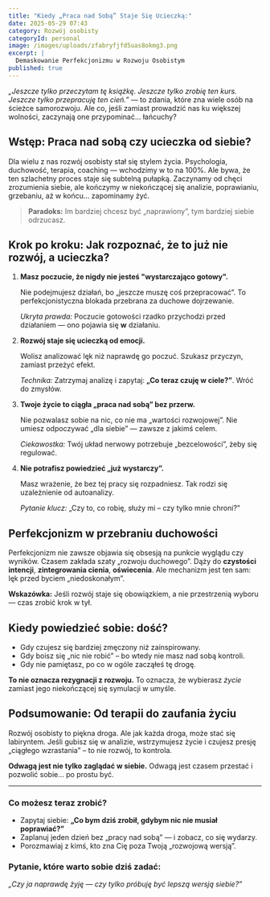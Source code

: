 ```yaml
---
title: "Kiedy „Praca nad Sobą” Staje Się Ucieczką:"
date: 2025-05-29 07:43
category: Rozwój osobisty
categoryId: personal
image: /images/uploads/zfabryfjfd5uas8okmg3.png
excerpt: |
  Demaskowanie Perfekcjonizmu w Rozwoju Osobistym
published: true
---
```

<p><em>„Jeszcze tylko przeczytam tę książkę. Jeszcze tylko zrobię ten kurs. Jeszcze tylko przepracuję ten cień.”</em> — to zdania, które zna wiele osób na ścieżce samorozwoju. Ale co, jeśli zamiast prowadzić nas ku większej wolności, zaczynają one przypominać… łańcuchy?</p>



<h2>Wstęp: Praca nad sobą czy ucieczka od siebie?</h2>



<p>Dla wielu z nas rozwój osobisty stał się stylem życia. Psychologia, duchowość, terapia, coaching — wchodzimy w to na 100%. Ale bywa, że ten szlachetny proces staje się subtelną pułapką. Zaczynamy od chęci zrozumienia siebie, ale kończymy w niekończącej się analizie, poprawianiu, grzebaniu, aż w końcu… zapominamy żyć.</p>



<blockquote>

<p><strong>Paradoks:</strong> Im bardziej chcesz być „naprawiony”, tym bardziej siebie odrzucasz.</p>

</blockquote>



<h2>Krok po kroku: Jak rozpoznać, że to już nie rozwój, a ucieczka?</h2>



<ol>

  <li>

<strong>Masz poczucie, że nigdy nie jesteś "wystarczająco gotowy".</strong>

<p>Nie podejmujesz działań, bo „jeszcze muszę coś przepracować”. To perfekcjonistyczna blokada przebrana za duchowe dojrzewanie.</p>

<p><em>Ukryta prawda:</em> Poczucie gotowości rzadko przychodzi przed działaniem — ono pojawia się <strong>w</strong> działaniu.</p>

  </li>

  <li>

<strong>Rozwój staje się ucieczką od emocji.</strong>

<p>Wolisz analizować lęk niż naprawdę go poczuć. Szukasz przyczyn, zamiast przeżyć efekt.</p>

<p><em>Technika:</em> Zatrzymaj analizę i zapytaj: <strong>„Co teraz czuję w ciele?”</strong>. Wróć do zmysłów.</p>

  </li>

  <li>

<strong>Twoje życie to ciągła „praca nad sobą” bez przerw.</strong>

<p>Nie pozwalasz sobie na nic, co nie ma „wartości rozwojowej”. Nie umiesz odpoczywać „dla siebie” — zawsze z jakimś celem.</p>

<p><em>Ciekawostka:</em> Twój układ nerwowy potrzebuje „bezcelowości”, żeby się regulować.</p>

  </li>

  <li>

<strong>Nie potrafisz powiedzieć „już wystarczy”.</strong>

<p>Masz wrażenie, że bez tej pracy się rozpadniesz. Tak rodzi się uzależnienie od autoanalizy.</p>

<p><em>Pytanie klucz:</em> „Czy to, co robię, służy mi – czy tylko mnie chroni?”</p>

  </li>

</ol>



<h2>Perfekcjonizm w przebraniu duchowości</h2>



<p>Perfekcjonizm nie zawsze objawia się obsesją na punkcie wyglądu czy wyników. Czasem zakłada szaty „rozwoju duchowego”. Dąży do <strong>czystości intencji</strong>, <strong>zintegrowania cienia</strong>, <strong>oświecenia</strong>. Ale mechanizm jest ten sam: lęk przed byciem „niedoskonałym”.</p>



<p><strong>Wskazówka:</strong> Jeśli rozwój staje się obowiązkiem, a nie przestrzenią wyboru — czas zrobić krok w tył.</p>



<h2>Kiedy powiedzieć sobie: dość?</h2>



<ul>

  <li>Gdy czujesz się bardziej zmęczony niż zainspirowany.</li>

  <li>Gdy boisz się „nic nie robić” – bo wtedy nie masz nad sobą kontroli.</li>

  <li>Gdy nie pamiętasz, po co w ogóle zacząłeś tę drogę.</li>

</ul>



<p><strong>To nie oznacza rezygnacji z rozwoju.</strong> To oznacza, że wybierasz <em>życie</em> zamiast jego niekończącej się symulacji w umyśle.</p>



<h2>Podsumowanie: Od terapii do zaufania życiu</h2>



<p>Rozwój osobisty to piękna droga. Ale jak każda droga, może stać się labiryntem. Jeśli gubisz się w analizie, wstrzymujesz życie i czujesz presję „ciągłego wzrastania” – to nie rozwój, to kontrola.</p>



<p><strong>Odwagą jest nie tylko zaglądać w siebie.</strong> Odwagą jest czasem przestać i pozwolić sobie… po prostu być.</p>



<hr>



<h3>Co możesz teraz zrobić?</h3>



<ul>

  <li>Zapytaj siebie: <strong>„Co bym dziś zrobił, gdybym nic nie musiał poprawiać?”</strong></li>

  <li>Zaplanuj jeden dzień bez „pracy nad sobą” — i zobacz, co się wydarzy.</li>

  <li>Porozmawiaj z kimś, kto zna Cię poza Twoją „rozwojową wersją”.</li>

</ul>



<h3>Pytanie, które warto sobie dziś zadać:</h3>

<p><em>„Czy ja naprawdę żyję — czy tylko próbuję być lepszą wersją siebie?”</em></p>
